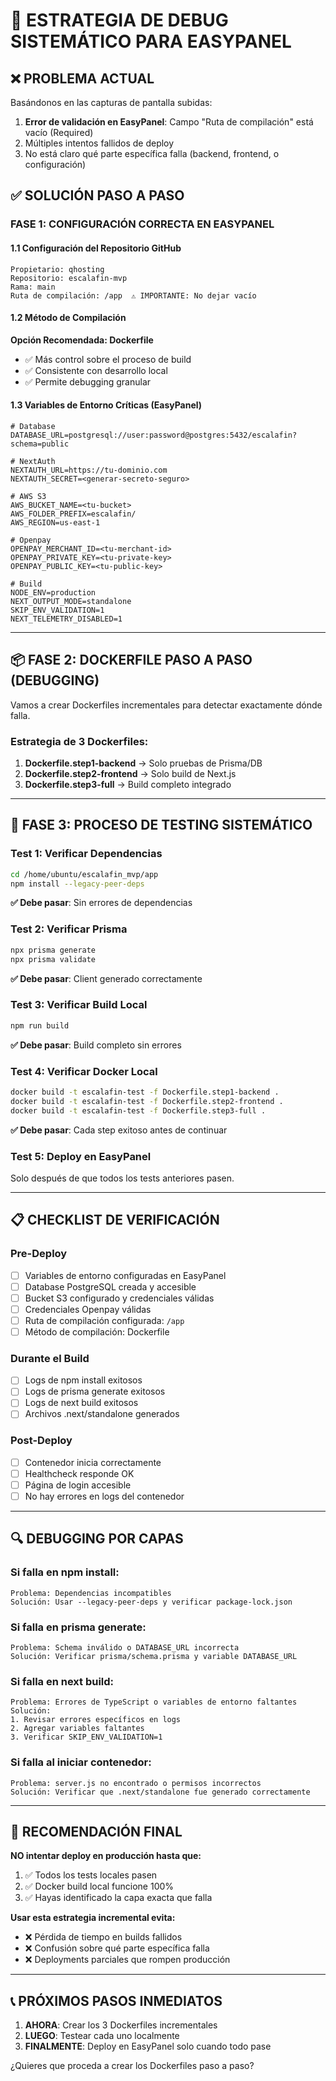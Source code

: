 
# 🔧 ESTRATEGIA DE DEBUG SISTEMÁTICO PARA EASYPANEL

## ❌ PROBLEMA ACTUAL

Basándonos en las capturas de pantalla subidas:
1. **Error de validación en EasyPanel**: Campo "Ruta de compilación" está vacío (Required)
2. Múltiples intentos fallidos de deploy
3. No está claro qué parte específica falla (backend, frontend, o configuración)

## ✅ SOLUCIÓN PASO A PASO

### FASE 1: CONFIGURACIÓN CORRECTA EN EASYPANEL

#### 1.1 Configuración del Repositorio GitHub
```
Propietario: qhosting
Repositorio: escalafin-mvp
Rama: main
Ruta de compilación: /app  ⚠️ IMPORTANTE: No dejar vacío
```

#### 1.2 Método de Compilación
**Opción Recomendada: Dockerfile**
- ✅ Más control sobre el proceso de build
- ✅ Consistente con desarrollo local
- ✅ Permite debugging granular

#### 1.3 Variables de Entorno Críticas (EasyPanel)
```env
# Database
DATABASE_URL=postgresql://user:password@postgres:5432/escalafin?schema=public

# NextAuth
NEXTAUTH_URL=https://tu-dominio.com
NEXTAUTH_SECRET=<generar-secreto-seguro>

# AWS S3
AWS_BUCKET_NAME=<tu-bucket>
AWS_FOLDER_PREFIX=escalafin/
AWS_REGION=us-east-1

# Openpay
OPENPAY_MERCHANT_ID=<tu-merchant-id>
OPENPAY_PRIVATE_KEY=<tu-private-key>
OPENPAY_PUBLIC_KEY=<tu-public-key>

# Build
NODE_ENV=production
NEXT_OUTPUT_MODE=standalone
SKIP_ENV_VALIDATION=1
NEXT_TELEMETRY_DISABLED=1
```

---

## 📦 FASE 2: DOCKERFILE PASO A PASO (DEBUGGING)

Vamos a crear Dockerfiles incrementales para detectar exactamente dónde falla.

### Estrategia de 3 Dockerfiles:

1. **Dockerfile.step1-backend** → Solo pruebas de Prisma/DB
2. **Dockerfile.step2-frontend** → Solo build de Next.js
3. **Dockerfile.step3-full** → Build completo integrado

---

## 🚀 FASE 3: PROCESO DE TESTING SISTEMÁTICO

### Test 1: Verificar Dependencias
```bash
cd /home/ubuntu/escalafin_mvp/app
npm install --legacy-peer-deps
```
**✅ Debe pasar**: Sin errores de dependencias

### Test 2: Verificar Prisma
```bash
npx prisma generate
npx prisma validate
```
**✅ Debe pasar**: Client generado correctamente

### Test 3: Verificar Build Local
```bash
npm run build
```
**✅ Debe pasar**: Build completo sin errores

### Test 4: Verificar Docker Local
```bash
docker build -t escalafin-test -f Dockerfile.step1-backend .
docker build -t escalafin-test -f Dockerfile.step2-frontend .
docker build -t escalafin-test -f Dockerfile.step3-full .
```
**✅ Debe pasar**: Cada step exitoso antes de continuar

### Test 5: Deploy en EasyPanel
Solo después de que todos los tests anteriores pasen.

---

## 📋 CHECKLIST DE VERIFICACIÓN

### Pre-Deploy
- [ ] Variables de entorno configuradas en EasyPanel
- [ ] Database PostgreSQL creada y accesible
- [ ] Bucket S3 configurado y credenciales válidas
- [ ] Credenciales Openpay válidas
- [ ] Ruta de compilación configurada: `/app`
- [ ] Método de compilación: Dockerfile

### Durante el Build
- [ ] Logs de npm install exitosos
- [ ] Logs de prisma generate exitosos
- [ ] Logs de next build exitosos
- [ ] Archivos .next/standalone generados

### Post-Deploy
- [ ] Contenedor inicia correctamente
- [ ] Healthcheck responde OK
- [ ] Página de login accesible
- [ ] No hay errores en logs del contenedor

---

## 🔍 DEBUGGING POR CAPAS

### Si falla en npm install:
```
Problema: Dependencias incompatibles
Solución: Usar --legacy-peer-deps y verificar package-lock.json
```

### Si falla en prisma generate:
```
Problema: Schema inválido o DATABASE_URL incorrecta
Solución: Verificar prisma/schema.prisma y variable DATABASE_URL
```

### Si falla en next build:
```
Problema: Errores de TypeScript o variables de entorno faltantes
Solución: 
1. Revisar errores específicos en logs
2. Agregar variables faltantes
3. Verificar SKIP_ENV_VALIDATION=1
```

### Si falla al iniciar contenedor:
```
Problema: server.js no encontrado o permisos incorrectos
Solución: Verificar que .next/standalone fue generado correctamente
```

---

## 🎯 RECOMENDACIÓN FINAL

**NO intentar deploy en producción hasta que:**
1. ✅ Todos los tests locales pasen
2. ✅ Docker build local funcione 100%
3. ✅ Hayas identificado la capa exacta que falla

**Usar esta estrategia incremental evita:**
- ❌ Pérdida de tiempo en builds fallidos
- ❌ Confusión sobre qué parte específica falla
- ❌ Deployments parciales que rompen producción

---

## 📞 PRÓXIMOS PASOS INMEDIATOS

1. **AHORA**: Crear los 3 Dockerfiles incrementales
2. **LUEGO**: Testear cada uno localmente
3. **FINALMENTE**: Deploy en EasyPanel solo cuando todo pase

¿Quieres que proceda a crear los Dockerfiles paso a paso?
